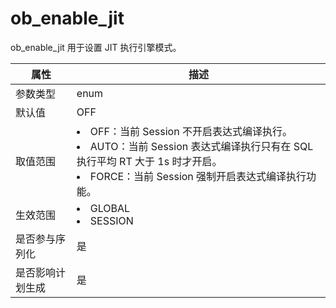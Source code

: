 # ob_enable_jit

ob_enable_jit 用于设置 JIT 执行引擎模式。

|  **属性**  |                                                                                                                     **描述**                                                                                                                     |
|----------|------------------------------------------------------------------------------------------------------------------------------------------------------------------------------------------------------------------------------------------------|
| 参数类型     | enum                                                                                                                                                                                                                                           |
| 默认值      | OFF                                                                                                                                                                                                                                            |
| 取值范围     | <li> OFF：当前 Session 不开启表达式编译执行。   <li> AUTO：当前 Session 表达式编译执行只有在 SQL 执行平均 RT 大于 1s 时才开启。   <li> FORCE：当前 Session 强制开启表达式编译执行功能。    |
| 生效范围     | <li> GLOBAL   <li> SESSION                                                                                                                                        |
| 是否参与序列化  | 是                                                                                                                                                                                                                                              |
| 是否影响计划生成 | 是                                                                                                                                                                                                                                              |
